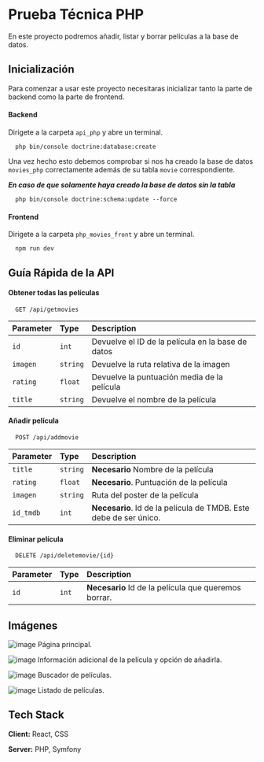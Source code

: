 # Prueba Técnica PHP

En este proyecto podremos añadir, listar y borrar películas a la base de datos. 


## Inicialización

Para comenzar a usar este proyecto necesitaras inicializar tanto la parte de backend como la parte de frontend.

#### Backend

Dirigete a la carpeta `api_php` y abre un terminal. 

```
  php bin/console doctrine:database:create
```

Una vez hecho esto debemos comprobar si nos ha creado la base de datos `movies_php` correctamente además de su tabla `movie` correspondiente. 

***En caso de que solamente haya creado la base de datos sin la tabla***

```
  php bin/console doctrine:schema:update --force
```

#### Frontend

Dirigete a la carpeta `php_movies_front` y abre un terminal. 

```
  npm run dev
```
## Guía Rápida de la API

#### Obtener todas las películas

```http
  GET /api/getmovies
```

| Parameter | Type     | Description                |
| :-------- | :------- | :------------------------- |
| `id` | `int` | Devuelve el ID de la película en la base de datos |
| `imagen` | `string` | Devuelve la ruta relativa de la imagen |
| `rating` | `float` | Devuelve la puntuación media de la película |
| `title` | `string` | Devuelve el nombre de la película |

#### Añadir película

```http
  POST /api/addmovie
```

| Parameter | Type     | Description                       |
| :-------- | :------- | :-------------------------------- |
| `title`      | `string` | **Necesario** Nombre de la película |
| `rating`      | `float` | **Necesario**. Puntuación de la película |
| `imagen`      | `string` | Ruta del poster de la película |
| `id_tmdb`      | `int` | **Necesario**. Id de la película de TMDB. Este debe de ser único. |

#### Eliminar película

```http
  DELETE /api/deletemovie/{id}
```

| Parameter | Type     | Description                       |
| :-------- | :------- | :-------------------------------- |
| `id`      | `int` | **Necesario** Id de la película que queremos borrar. |


## Imágenes


![image](https://github.com/BorjaLopz/php_movies/assets/122975457/e5292c2d-5c76-48cc-a36d-d73ff73531cc)
Página principal. 

![image](https://github.com/BorjaLopz/php_movies/assets/122975457/bd6bba29-593f-4ab2-a232-20efcf9dcc6a)
Información adicional de la película y opción de añadirla. 

![image](https://github.com/BorjaLopz/php_movies/assets/122975457/b1b2c9d2-d106-4399-8a46-4ad383dc9a17)
Buscador de películas. 

![image](https://github.com/BorjaLopz/php_movies/assets/122975457/76cd3165-24cf-4903-af08-6f8fd498d5d7)
Listado de películas. 

## Tech Stack

**Client:** React, CSS

**Server:** PHP, Symfony

